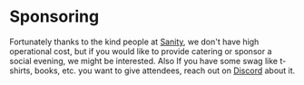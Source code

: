 # Sponsoring

Fortunately thanks to the kind people at [Sanity][4], we don't have high
operational cost, but if you would like to provide catering or sponsor a social
evening, we might be interested. Also If you have some swag like t-shirts,
books, etc. you want to give attendees, reach out on [Discord][d] about it.

[4]: https://sanity.io
[d]: https://discord.gg/rE3pcSw
